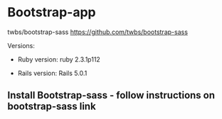 # Bootstrap-app

twbs/bootstrap-sass			https://github.com/twbs/bootstrap-sass 

Versions:

* Ruby version: ruby 2.3.1p112 

* Rails version: Rails 5.0.1

## Install Bootstrap-sass - follow instructions on bootstrap-sass link



